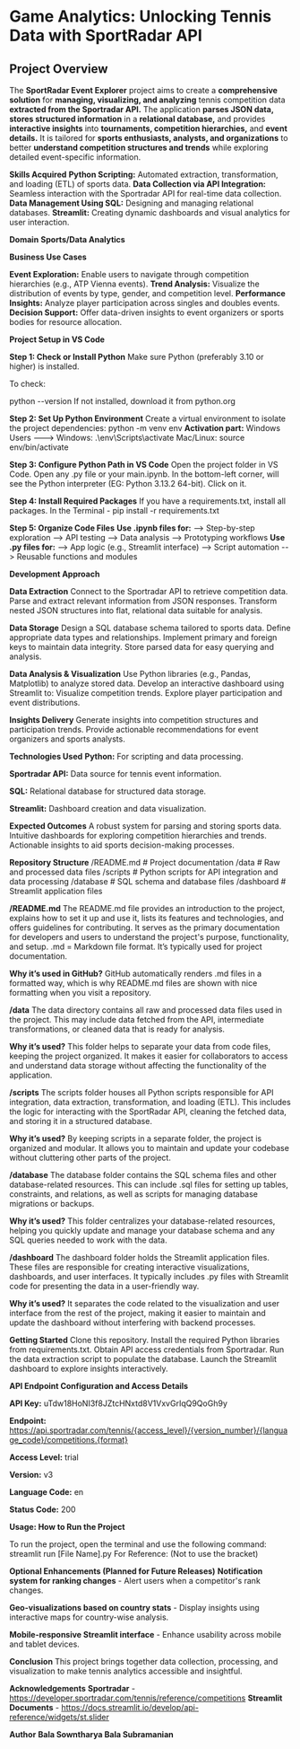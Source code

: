 # Game Analytics: **Unlocking Tennis Data with SportRadar API**

## Project Overview
The **SportRadar Event Explorer** project aims to create a **comprehensive solution** for **managing, visualizing, and analyzing** tennis competition data **extracted from the Sportradar API.** The application **parses JSON data, stores structured information** in a **relational database,** and provides **interactive insights** into **tournaments, competition hierarchies,** and **event details.** It is tailored for **sports enthusiasts, analysts, and organizations** to better **understand competition structures and trends** while exploring detailed event-specific information.

**Skills Acquired**
**Python Scripting:** Automated extraction, transformation, and loading (ETL) of sports data.
**Data Collection via API Integration:** Seamless interaction with the Sportradar API for real-time data collection.
**Data Management Using SQL:** Designing and managing relational databases.
**Streamlit:** Creating dynamic dashboards and visual analytics for user interaction.

**Domain**
**Sports/Data Analytics**

**Business Use Cases**

**Event Exploration:** Enable users to navigate through competition hierarchies (e.g., ATP Vienna events).
**Trend Analysis:** Visualize the distribution of events by type, gender, and competition level.
**Performance Insights:** Analyze player participation across singles and doubles events.
**Decision Support:** Offer data-driven insights to event organizers or sports bodies for resource allocation.

**Project Setup in VS Code**

**Step 1: Check or Install Python**
Make sure Python (preferably 3.10 or higher) is installed.

To check:

python --version
If not installed, download it from python.org

**Step 2: Set Up Python Environment**
Create a virtual environment to isolate the project dependencies:
python -m venv env
**Activation part:**
Windows Users ---> Windows: .\env\Scripts\activate
Mac/Linux: source env/bin/activate

**Step 3: Configure Python Path in VS Code**
Open the project folder in VS Code.
Open any .py file or your main.ipynb.
In the bottom-left corner, will see the Python interpreter (EG: Python 3.13.2 64-bit).
Click on it.

**Step 4: Install Required Packages**
If you have a requirements.txt, install all packages.
In the Terminal - pip install -r requirements.txt

**Step 5: Organize Code Files**
**Use .ipynb files for:**
--> Step-by-step exploration
--> API testing
--> Data analysis
--> Prototyping workflows
**Use .py files for:**
--> App logic (e.g., Streamlit interface)
--> Script automation
--> Reusable functions and modules

**Development Approach**

**Data Extraction**
Connect to the Sportradar API to retrieve competition data.
Parse and extract relevant information from JSON responses.
Transform nested JSON structures into flat, relational data suitable for analysis.

**Data Storage**
Design a SQL database schema tailored to sports data.
Define appropriate data types and relationships.
Implement primary and foreign keys to maintain data integrity.
Store parsed data for easy querying and analysis.

**Data Analysis & Visualization**
Use Python libraries (e.g., Pandas, Matplotlib) to analyze stored data.
Develop an interactive dashboard using Streamlit to:
Visualize competition trends.
Explore player participation and event distributions.

**Insights Delivery**
Generate insights into competition structures and participation trends.
Provide actionable recommendations for event organizers and sports analysts.

**Technologies Used**
**Python:** For scripting and data processing.

**Sportradar API:** Data source for tennis event information.

**SQL:** Relational database for structured data storage.

**Streamlit:** Dashboard creation and data visualization.

**Expected Outcomes**
A robust system for parsing and storing sports data.
Intuitive dashboards for exploring competition hierarchies and trends.
Actionable insights to aid sports decision-making processes.

**Repository Structure**
/README.md       # Project documentation
/data                     # Raw and processed data files 
/scripts                 # Python scripts for API integration and data processing
/database             # SQL schema and database files
/dashboard          # Streamlit application files

**/README.md**
The README.md file provides an introduction to the project, explains how to set it up and use it, lists its features and technologies, and offers guidelines for contributing. It serves as the primary documentation for developers and users to understand the project's purpose, functionality, and setup.
.md = Markdown file format.
It’s typically used for project documentation.

**Why it’s used in GitHub?**
GitHub automatically renders .md files in a formatted way, which is why README.md files are shown with nice formatting when you visit a repository.

**/data**
The data directory contains all raw and processed data files used in the project. This may include data fetched from the API, intermediate transformations, or cleaned data that is ready for analysis.

**Why it’s used?**
This folder helps to separate your data from code files, keeping the project organized. It makes it easier for collaborators to access and understand data storage without affecting the functionality of the application.

**/scripts**
The scripts folder houses all Python scripts responsible for API integration, data extraction, transformation, and loading (ETL). This includes the logic for interacting with the SportRadar API, cleaning the fetched data, and storing it in a structured database.

**Why it’s used?**
By keeping scripts in a separate folder, the project is organized and modular. It allows you to maintain and update your codebase without cluttering other parts of the project.

**/database**
The database folder contains the SQL schema files and other database-related resources. This can include .sql files for setting up tables, constraints, and relations, as well as scripts for managing database migrations or backups.

**Why it’s used?**
This folder centralizes your database-related resources, helping you quickly update and manage your database schema and any SQL queries needed to work with the data.

**/dashboard**
The dashboard folder holds the Streamlit application files. These files are responsible for creating interactive visualizations, dashboards, and user interfaces. It typically includes .py files with Streamlit code for presenting the data in a user-friendly way.

**Why it’s used?**
It separates the code related to the visualization and user interface from the rest of the project, making it easier to maintain and update the dashboard without interfering with backend processes.

**Getting Started**
Clone this repository.
Install the required Python libraries from requirements.txt.
Obtain API access credentials from Sportradar.
Run the data extraction script to populate the database.
Launch the Streamlit dashboard to explore insights interactively.

**API Endpoint Configuration and Access Details**

**API Key:** uTdw18HoNI3f8JZtcHNxtd8V1VxvGrIqQ9QoGh9y

**Endpoint:** https://api.sportradar.com/tennis/{access_level}/{version_number}/{language_code}/competitions.{format}

**Access Level:** trial

**Version:** v3

**Language Code:** en

**Status Code:** 200

**Usage: How to Run the Project**

To run the project, open the terminal and use the following command:
streamlit run [File Name].py
For Reference: (Not to use the bracket)

**Optional Enhancements (Planned for Future Releases)**
**Notification system for ranking changes** - Alert users when a competitor's rank changes.

**Geo-visualizations based on country stats** - Display insights using interactive maps for country-wise analysis.

**Mobile-responsive Streamlit interface** - Enhance usability across mobile and tablet devices.

**Conclusion** 
This project brings together data collection, processing, and visualization to make tennis analytics accessible and insightful.

**Acknowledgements**
**Sportradar** - https://developer.sportradar.com/tennis/reference/competitions
**Streamlit Documents** - https://docs.streamlit.io/develop/api-reference/widgets/st.slider

**Author**
**Bala Sowntharya Bala Subramanian**
